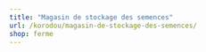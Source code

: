 ```yaml
---
title: "Magasin de stockage des semences"
url: /korodou/magasin-de-stockage-des-semences/
shop: ferme
---
```

